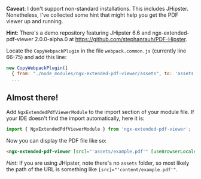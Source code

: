 **Caveat**: I don't support non-standard installations. This includes JHipster. Nonetheless, I've collected some hint that might help you get the PDF viewer up and running.

**Hint**: There's a demo repository featuring JHipster 6.6 and ngx-extended-pdf-viewer 2.0.0-alpha.0 at
<a target="#" href="https://github.com/stephanrauh/PDF-Hipster">https://github.com/stephanrauh/PDF-Hipster</a>.

Locate the `CopyWebpackPlugin` in the file `webpack.common.js` (currently line 66-75) and add this line:

```javascript
new CopyWebpackPlugin([
  { from: "./node_modules/ngx-extended-pdf-viewer/assets", to: 'assets' },
  ...
```

## Almost there!

Add `NgxExtendedPdfViewerModule` to the import section of your module file. If your IDE doesn't find
    the import automatically, here it is:

```typescript
import { NgxExtendedPdfViewerModule } from 'ngx-extended-pdf-viewer';
```

Now you can display the PDF file like so:

```html
<ngx-extended-pdf-viewer [src]="'assets/example.pdf'" [useBrowserLocale]="true"></ngx-extended-pdf-viewer>
```

_Hint:_ If you are using JHipster, note there's no `assets` folder, so most likely the path of the URL is something like `[src]="'content/example.pdf'"`.
